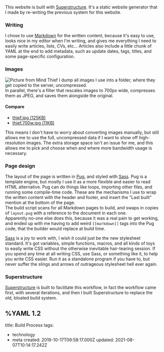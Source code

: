 This website is built with [Superstructure](https://superstructure.dev). It's a static website generator that I made by re-writing the previous system for this website.

### Writing
I chose to use [Markdown](https://daringfireball.net/projects/markdown/syntax) for the written content, because it's easy to use, looks nice in my editor when I'm writing, and gives me everything I need to easily write articles, lists, CVs, etc…
Articles also include a little chunk of YAML at the end to add metadata, such as update dates, tags, titles, and some page-specific configuration.

### Images
![Picture from Mind Thief](/thief.700w.jpg)
I dump all images I use into a folder, where they get copied to the server, uncompressed.  
In parallel, there's a filter that rescales images to 700px wide, compresses them as JPEG, and saves them alongside the original.  
#### Compare
* [thief.jpg (125KB)](/thief.jpg)
* [thief.700w.jpg (11KB)](/thief.700w.jpg)

This means I don't have to worry about converting images manually, but still allows me to use the full, uncompressed data if I want to show off high-resolution images. The extra storage space isn't an issue for me, and this allows me to pick and choose when and where more bandwidth usage is necessary.

### Page design
The layout of the page is written in [Pug](https://pugjs.org), and styled with [Sass](https://sass-lang.com/). Pug is a template engine, but mostly I use it as a more flexible and easier to read HTML alternative. Pug can do things like loops, importing other files, and running some compile-time code. These are the mechanisms I use to wrap the written content with the header and footer, and insert the "Last built" mention at the bottom of the page.   
The build script scans for all Markdown pages to build, and swaps in copies of `layout.pug` with a reference to the document in each one.  
Apparently no-one else does this, because it was a real pain to get working, and ended up with me having to add weird `[[markdown]]` tags into the Pug code, that the builder would replace at build time.

[Sass](https://sass-lang.com/) is a joy to work with, I wish it could just be the new stylesheet standard. It's got variables, simple functions, macros, and all kinds of toys to easily write CSS without the otherwise inevitable hair-tearing session. If you spend any time at all writing CSS, use Sass, or something like it, to help you write CSS easier. Run it as a standalone program if you have to, but never suffer the slings and arrows of outrageous stylesheet hell ever again.

### Superstructure
[Superstructure](https://superstructure.dev) is built to facilitate this workflow, in fact the workflow came first, with several iterations, and then I built Superstructure to replace the old, bloated build system.



%YAML 1.2
---
title: Build Process
tags:
  - technology
  - meta
created: 2019-10-17T09:58:17.000Z
updated: 2021-08-07T10:14:17.242Z
